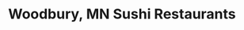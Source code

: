 ---
layout: city
title: Woodbury, MN Sushi Restaurants
permalink: /minnesota/woodbury/
stateAbbr: MN
stateName: Minnesota
cityName: Woodbury
---
